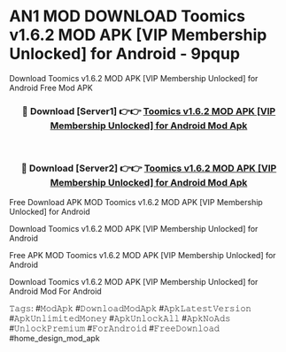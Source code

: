 # AN1 MOD DOWNLOAD Toomics v1.6.2 MOD APK [VIP Membership Unlocked] for Android - 9pqup
Download Toomics v1.6.2 MOD APK [VIP Membership Unlocked] for Android Free Mod APK

<div align="center">
<h3>🔴 Download [Server1] 👉👉 <a href="https://apk-comot.site?title=Toomics_v1.6.2_MOD_APK_[VIP_Membership_Unlocked]_for_Android">Toomics v1.6.2 MOD APK [VIP Membership Unlocked] for Android Mod Apk</a></h3><br>

<h3>🔴 Download [Server2] 👉👉 <a href="https://apk-comot.site?title=Toomics_v1.6.2_MOD_APK_[VIP_Membership_Unlocked]_for_Android">Toomics v1.6.2 MOD APK [VIP Membership Unlocked] for Android Mod Apk</a></h3>
</div>


Free Download APK MOD Toomics v1.6.2 MOD APK [VIP Membership Unlocked] for Android

Download Toomics v1.6.2 MOD APK [VIP Membership Unlocked] for Android 

Free APK MOD Toomics v1.6.2 MOD APK [VIP Membership Unlocked] for Android 

Download Toomics v1.6.2 MOD APK [VIP Membership Unlocked] for Android Mod For Android

𝚃𝚊𝚐𝚜: #𝙼𝚘𝚍𝙰𝚙𝚔 #𝙳𝚘𝚠𝚗𝚕𝚘𝚊𝚍𝙼𝚘𝚍𝙰𝚙𝚔 #𝙰𝚙𝚔𝙻𝚊𝚝𝚎𝚜𝚝𝚅𝚎𝚛𝚜𝚒𝚘𝚗 #𝙰𝚙𝚔𝚄𝚗𝚕𝚒𝚖𝚒𝚝𝚎𝚍𝙼𝚘𝚗𝚎𝚢 #𝙰𝚙𝚔𝚄𝚗𝚕𝚘𝚌𝚔𝙰𝚕𝚕 #𝙰𝚙𝚔𝙽𝚘𝙰𝚍𝚜 #𝚄𝚗𝚕𝚘𝚌𝚔𝙿𝚛𝚎𝚖𝚒𝚞𝚖 #𝙵𝚘𝚛𝙰𝚗𝚍𝚛𝚘𝚒𝚍 #𝙵𝚛𝚎𝚎𝙳𝚘𝚠𝚗𝚕𝚘𝚊𝚍 #home_design_mod_apk